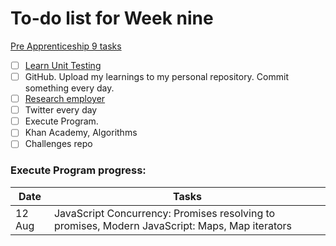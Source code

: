 # To-do list for Week nine

[Pre Apprenticeship 9 tasks](https://learn.foundersandcoders.com/course/syllabus/pre-app-9/schedule/)

- [ ] [Learn Unit Testing](https://learn.foundersandcoders.com/workshops/learn-unit-testing/)
- [ ] GitHub. Upload my learnings to my personal repository. Commit something every day.
- [ ] [Research employer](https://airtable.com/shriAJxQAYM7UHUHi)
- [ ] Twitter every day
- [ ] Execute Program.
- [ ] Khan Academy, Algorithms
- [ ] Challenges repo

### Execute Program progress:

| Date   | Tasks                                                                                          |
| ------ | ---------------------------------------------------------------------------------------------- |
| 12 Aug | JavaScript Concurrency: Promises resolving to promises, Modern JavaScript: Maps, Map iterators |
